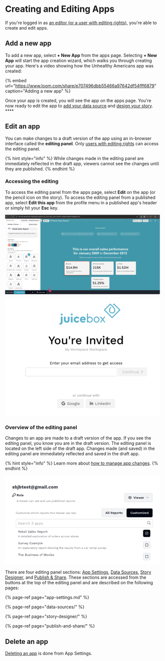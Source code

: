 # Creating and Editing Apps

If you're logged in as [an editor \(or a user with editing rights\)](../managing-users/user-management-and-roles.md#user-roles), you're able to create and edit apps.

## Add a new app

To add a new app, select **+ New App** from the apps page. Selecting **+ New App** will start the app creation wizard, which walks you through creating your app. Here's a video showing how the Unhealthy Americans app was created:

{% embed url="https://www.loom.com/share/e707496dbb55466a97642df54fff6879" caption="Adding a new app" %}

Once your app is created, you will see the app on the apps page. You're now ready to edit the app to [add your data source](data-sources/) and [design your story](story-designer/).  ****

## Edit an app

You can make changes to a draft version of the app using an in-browser interface called the **editing panel**. Only [users with editing rights](../managing-users/user-management-and-roles.md#user-roles) can access the editing panel. 

{% hint style="info" %}
While changes made in the editing panel are immediately reflected in the draft app, viewers cannot see the changes until they are published.
{% endhint %}

### Accessing the editing

To access the editing panel from the apps page, select **Edit** on the app \(or the pencil icon on the story\). To access the editing panel from a published app, select **Edit this app** from the profile menu in a published app's header or simply hit your **Esc** key. 

![Accessing the editing panel from the apps page](../.gitbook/assets/image%20%2819%29.png)

![Accessing the editing panel from the app header in a published app](../.gitbook/assets/image%20%2899%29.png)

### Overview of the editing panel

Changes to an app are made to a draft version of the app. If you see the editing panel, you know you are in the draft version. The editing panel is located on the left side of the draft app. Changes made \(and saved\) in the editing panel are immediately reflected and saved in the draft app. 

{% hint style="info" %}
Learn more about [how to manage app changes](publish-and-share/publishing-app-changes.md#making-changes-to-an-app).
{% endhint %}

![](../.gitbook/assets/image%20%2822%29.png)

There are four editing panel sections: [App Settings](app-settings.md), [Data Sources](data-sources/), [Story Designer](story-designer/), and [Publish & Share](publish-and-share/). These sections are accessed from the buttons at the top of the editing panel and are described on the following pages:

{% page-ref page="app-settings.md" %}

{% page-ref page="data-sources/" %}

{% page-ref page="story-designer/" %}

{% page-ref page="publish-and-share/" %}

## Delete an app

[Deleting an app](https://juicebox.gitbook.io/juicebox/authoring-apps/app-settings#deleting-an-app) is done from App Settings. 

